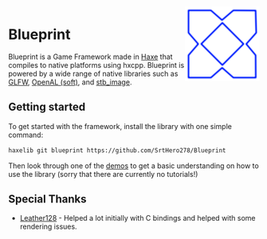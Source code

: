 <img src="frameworkArt/logo.png" alt="Framework logo" align="right" width="150" height="150" />

# Blueprint

Blueprint is a Game Framework made in [Haxe](https://haxe.org) that compiles to native platforms using hxcpp.
Blueprint is powered by a wide range of native libraries such as [GLFW](https://www.glfw.org/),
[OpenAL (soft)](https://openal-soft.org/), and [stb_image](https://github.com/nothings/stb).

## Getting started

To get started with the framework, install the library with one simple command:

```sh
haxelib git blueprint https://github.com/SrtHero278/Blueprint
```

Then look through one of the [demos](demo/) to get a basic understanding on how to use the library
(sorry that there are currently no tutorials!)

## Special Thanks

- [Leather128](https://github.com/Leather128) - Helped a lot initially with C bindings and helped with some rendering issues.
